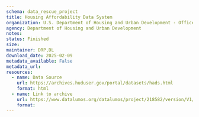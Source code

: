 ```yaml
---
schema: data_rescue_project 
title: Housing Affordability Data System
organization: U.S. Department of Housing and Urban Development - Office of Policy Development and Research
agency: Department of Housing and Urban Development
notes: 
status: Finished
size: 
maintainer: DRP,DL
download_date: 2025-02-09
metadata_available: False
metadata_url: 
resources:
  - name: Data Source
    url: https://archives.huduser.gov/portal/datasets/hads.html
    format: html
  - name: Link to archive
    url: https://www.datalumos.org/datalumos/project/218582/version/V1/view
    format: 
---
```

